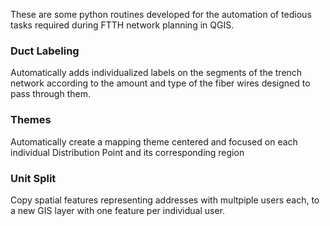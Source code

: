These are some python routines developed for the automation of tedious tasks required during FTTH network planning in QGIS.

### Duct Labeling
Automatically adds individualized labels on the segments of the trench network according to the amount and type of the fiber wires designed to pass through them.

### Themes
Automatically create a mapping theme centered and focused on each individual Distribution Point and its corresponding region

### Unit Split
Copy spatial features representing addresses with multpiple users each, to a new GIS layer with one feature per individual user.
